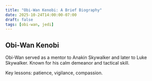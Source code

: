 ```yaml
---
title: "Obi-Wan Kenobi: A Brief Biography"
date: 2025-10-24T14:00:00-07:00
draft: false
tags: [obi-wan, jedi]
---
```


## Obi-Wan Kenobi

Obi-Wan served as a mentor to Anakin Skywalker and later to Luke Skywalker. Known for his calm demeanor and tactical skill.

Key lessons: patience, vigilance, compassion.
